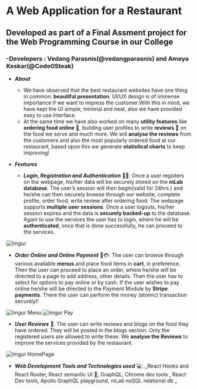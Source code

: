 # A Web Application for a Restaurant
## Developed as part of a Final Assment project for the Web Programming Course in our College
### -Developers : Vedang Parasnis(@vedangparasnis) and Ameya Keskar(@Code0Steak)

* _**About**_ 
  * We have observed that the best restaurant websites have one thing in common: **beautiful presentation**. UI/UX design is of immense importance if we want to impress the customer.With this in mind, we have kept the UI simple, minimal and neat, also we have provided easy to use interface.
  * At the same time we have also worked on many **utility features** like **ordering food online** :iphone:, building user profiles to write **reviews** :speech_balloon: on the food we serve and much more. We will **analyse the reviews** from the customers and also the most popularly ordered food at our restaurant, based upon this we generate **statistical charts** to keep improving!

* _**Features**_
  * _**Login, Registration and Authentication**_ :guardsman:: Once a user registers on the webpage, his/her data will be securely stored on the **mLab database**.
The user’s session will then begin(valid for 24hrs.) and he/she can then securely browse through our
website, complete profile, order food, write review after ordering food. The webpage supports
**multiple user sessions**.
Once a user logouts, his/her session expires and the data is **securely backed-up** to the database.
Again to use the services the user has to login, where he will be **authenticated**, once that is done
successfully, he can proceed to the services. 

![Imgur](https://i.imgur.com/1Zp1lnI.png)


  * _**Order Online and Online Payment**_ :iphone::credit_card:: The user can browse through various available **menus** and place food items in **cart**, in preference.
Then the user can proceed to place an order, where he/she will be directed to a page to add
address, other details. Then the user has to select for options to pay online or by cash. If the user
wishes to pay online he/she will be directed to the Payment Module by **Stripe payments**. There the
user can perform the money (atomic) transaction securely!!

![Imgur Menu](https://i.imgur.com/zFeOsnd.png)
![Imgur Pay](https://i.imgur.com/oe839ml.png)

  * _**User Reviews**_ :speech_balloon:: The user can write reviews and blogs on the food they have ordered. They will be posted in the blogs
section. Only the registered users are allowed to write these. We **analyse the Reviews** to improve
the services provided by the restaurant.

![Imgur HomePage](https://i.imgur.com/vYQUUQS.png)

* _**Web Development Tools and Technologies used**_ :computer::
  _React Hooks and React Router, React semantic UI :nail_care:, GraphQL, Chrome dev tools , React Dev tools, Apollo GraphQL
playground, mLab noSQL relational db _


